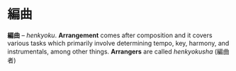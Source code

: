# 編曲

**編曲** – _henkyoku_. **Arrangement** comes after composition and it covers various tasks which primarily involve determining tempo, key, harmony, and instrumentals, among other things. **Arrangers** are called _henkyokusha_ (編曲者)
